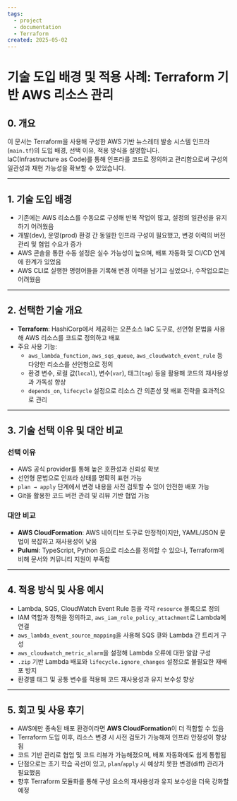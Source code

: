 ```yaml
---
tags:
  - project
  - documentation
  - Terraform
created: 2025-05-02
---
```

# 기술 도입 배경 및 적용 사례: Terraform 기반 AWS 리소스 관리

## 0. 개요

이 문서는 Terraform을 사용해 구성한 AWS 기반 뉴스레터 발송 시스템 인프라(`main.tf`)의 도입 배경, 선택 이유, 적용 방식을 설명합니다.  
IaC(Infrastructure as Code)를 통해 인프라를 코드로 정의하고 관리함으로써 구성의 일관성과 재현 가능성을 확보할 수 있었습니다.

---

## 1. 기술 도입 배경

- 기존에는 AWS 리소스를 수동으로 구성해 반복 작업이 많고, 설정의 일관성을 유지하기 어려웠음  
- 개발(dev), 운영(prod) 환경 간 동일한 인프라 구성이 필요했고, 변경 이력의 버전 관리 및 협업 수요가 증가  
- AWS 콘솔을 통한 수동 설정은 실수 가능성이 높으며, 배포 자동화 및 CI/CD 연계에 한계가 있었음  
- AWS CLI로 실행한 명령어들을 기록해 변경 이력을 남기고 싶었으나, 수작업으로는 어려웠음

---

## 2. 선택한 기술 개요

- **Terraform**: HashiCorp에서 제공하는 오픈소스 IaC 도구로, 선언형 문법을 사용해 AWS 리소스를 코드로 정의하고 배포  
- 주요 사용 기능:
  - `aws_lambda_function`, `aws_sqs_queue`, `aws_cloudwatch_event_rule` 등 다양한 리소스를 선언형으로 정의  
  - 환경 변수, 로컬 값(`local`), 변수(`var`), 태그(`tag`) 등을 활용해 코드의 재사용성과 가독성 향상  
  - `depends_on`, `lifecycle` 설정으로 리소스 간 의존성 및 배포 전략을 효과적으로 관리

---

## 3. 기술 선택 이유 및 대안 비교

### 선택 이유

- AWS 공식 provider를 통해 높은 호환성과 신뢰성 확보  
- 선언형 문법으로 인프라 상태를 명확히 표현 가능  
- `plan → apply` 단계에서 변경 내용을 사전 검토할 수 있어 안전한 배포 가능  
- Git을 활용한 코드 버전 관리 및 리뷰 기반 협업 가능

### 대안 비교

- **AWS CloudFormation**: AWS 네이티브 도구로 안정적이지만, YAML/JSON 문법이 복잡하고 재사용성이 낮음  
- **Pulumi**: TypeScript, Python 등으로 리소스를 정의할 수 있으나, Terraform에 비해 문서와 커뮤니티 지원이 부족함

---

## 4. 적용 방식 및 사용 예시

- Lambda, SQS, CloudWatch Event Rule 등을 각각 `resource` 블록으로 정의  
- IAM 역할과 정책을 정의하고, `aws_iam_role_policy_attachment`로 Lambda에 연결  
- `aws_lambda_event_source_mapping`을 사용해 SQS 큐와 Lambda 간 트리거 구성  
- `aws_cloudwatch_metric_alarm`을 설정해 Lambda 오류에 대한 알람 구성  
- `.zip` 기반 Lambda 배포와 `lifecycle.ignore_changes` 설정으로 불필요한 재배포 방지  
- 환경별 태그 및 공통 변수를 적용해 코드 재사용성과 유지 보수성 향상

---

## 5. 회고 및 사용 후기

- AWS에만 종속된 배포 환경이라면 **AWS CloudFormation**이 더 적합할 수 있음  
- Terraform 도입 이후, 리소스 변경 시 사전 검토가 가능해져 인프라 안정성이 향상됨  
- 코드 기반 관리로 협업 및 코드 리뷰가 가능해졌으며, 배포 자동화에도 쉽게 통합됨  
- 단점으로는 초기 학습 곡선이 있고, `plan`/`apply` 시 예상치 못한 변경(diff) 관리가 필요했음  
- 향후 Terraform 모듈화를 통해 구성 요소의 재사용성과 유지 보수성을 더욱 강화할 예정